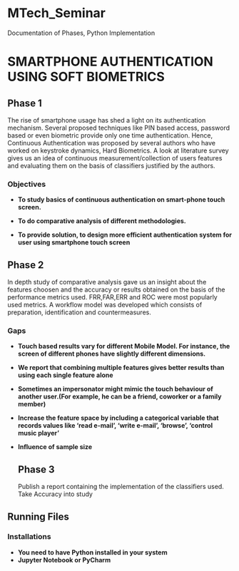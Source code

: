 # MTech_Seminar
Documentation of Phases, Python Implementation

# SMARTPHONE AUTHENTICATION USING SOFT BIOMETRICS

## Phase 1 

The rise of smartphone usage has shed a light on its authentication mechanism. Several proposed techniques like PIN based access, password based or even biometric
provide only one time authentication. Hence, Continuous Authentication was proposed by several authors who have worked on keystroke dynamics, Hard Biometrics.
A look at literature survey gives us an idea of continuous measurement/collection of users features and evaluating them on the basis of classifiers justified by the authors.

### Objectives

* **To study basics of continuous authentication on smart-phone touch screen.**
  
* **To do comparative analysis of different methodologies.**
  
* **To provide solution, to design more efficient authentication system for user using smartphone touch screen**


## Phase 2

In depth study of comparative analysis gave us an insight about the features choosen and the accuracy or results obtained on the basis of the performance metrics used.
FRR,FAR,ERR and ROC were most popularly used metrics. A workflow model was developed which consists of preparation, identification and countermeasures.

### Gaps

* **Touch based results vary for different Mobile Model. For instance, the screen of different phones have slightly different dimensions.**
  
* **We report that combining multiple features gives better results than using each single feature alone**
  
* **Sometimes an impersonator might mimic the touch behaviour of another user.(For example, he can be a friend, coworker or a family member)**
  
* **Increase the feature space by including a categorical variable that records values like ‘read e-mail’, ‘write e-mail’, ‘browse’, ‘control music player’**
  
* **Influence of sample size**
  
  
  
  ## Phase 3
  
  Publish a report containing the implementation of the classifiers used. 
  Take Accuracy into study
  
## Running Files

### Installations

* **You need to have Python installed in your system**
* **Jupyter Notebook or PyCharm**

